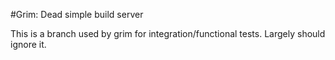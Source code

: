 #Grim: Dead simple build server 

This is a branch used by grim for integration/functional tests.  Largely should ignore it.

